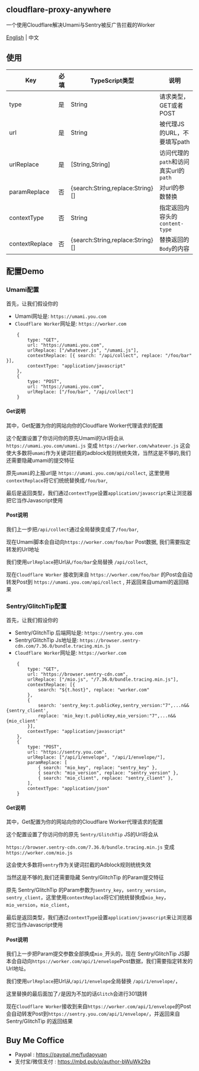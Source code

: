 ## cloudflare-proxy-anywhere
一个使用Cloudflare解决Umami与Sentry被反广告拦截的Worker

[English](readme.MD) | 中文

## 使用
Key | 必填 | TypeScript类型 | 说明
--- | --- | --- | ---
type |是 | String | 请求类型，GET或者POST
url | 是| String | 被代理JS的URL，不要填写path
urlReplace | 是 | [String,String]  | 访问代理的`path`和访问真实url的`path`
paramReplace | 否 | {search:String,replace:String}[] | 对url的参数替换
contextType | 否 | String | 指定返回内容头的 `content-type`
contextReplace | 否 | {search:String,replace:String}[] | 替换返回的`Body`的内容

## 配置Demo
### Umami配置
首先，让我们假设你的
 - Umami网址是: `https://umami.you.com`  
 - `Cloudflare Worker`网址是: `https://worker.com`
```
    {
        type: "GET",
        url: "https://umami.you.com",
        urlReplace: ["/whatever.js", "/umami.js"],
        contextReplace: [{ search: "/api/collect", replace: "/foo/bar" }],
        contextType: "application/javascript"
    },
    {
        type: "POST",
        url: "https://umami.you.com",
        urlReplace: ["/foo/bar", "/api/collect"]
    }
```
#### Get说明
其中，Get配置为你的网站向你的Cloudflare Worker代理请求的配置

这个配置设置了你访问你的原先Umami的Url将会从  
`https://umami.you.com/umami.js` 变成 `https://worker.com/whatever.js`
这会使大多数将`umami`作为关键词拦截的adblock规则统统失效，当然这是不够的,我们还需要隐藏umami的提交特征  

原先`umami`的上报url是 `https://umami.you.com/api/collect`, 这里使用`contextReplace`将它们统统替换成`/foo/bar`,

最后是返回类型，我们通过`contextType`设置`application/javascript`来让浏览器把它当作Javascript使用

#### Post说明

我们上一步把`/api/collect`通过全局替换变成了`/foo/bar`,

现在Umami脚本会自动向`https://worker.com/foo/bar` Post数据, 我们需要指定转发的Url地址

我们使用`urlReplace`把Url从`/foo/bar`全局替换 `/api/collect`,

现在`Cloudflare Worker` 接收到来自 `https://worker.com/foo/bar` 的Post会自动转发Post到 `https://umami.you.com/api/collect` , 并返回来自umami的返回结果

### Sentry/GlitchTip配置
首先，让我们假设你的
 - Sentry/GlitchTip 后端网址是: `https://sentry.you.com`  
 - Sentry/GlitchTip Js地址是: `https://browser.sentry-cdn.com/7.36.0/bundle.tracing.min.js`
 - `Cloudflare Worker`网址是: `https://worker.com`
```
    {
        type: "GET",
        url: "https://browser.sentry-cdn.com",
        urlReplace: ["/mio.js", "/7.36.0/bundle.tracing.min.js"],
        contextReplace: [{
            search: "${t.host}", replace: "worker.com"
        },
        {
            search: 'sentry_key:t.publicKey,sentry_version:"7",...n&&{sentry_client',
            replace: 'mio_key:t.publicKey,mio_version:"7",...n&&{mio_client'
        }],
        contextType: "application/javascript"
    },
    {
        type: "POST",
        url: "https://sentry.you.com",
        urlReplace: ["/api/1/envelope", "/api/1/envelope/"],
        paramReplace: [
            { search: "mio_key", replace: "sentry_key" },
            { search: "mio_version", replace: "sentry_version" },
            { search: "mio_client", replace: "sentry_client" },
        ],
        contextType: "application/json"
    }
```
 #### Get说明
其中，Get配置为你的网站向你的Cloudflare Worker代理请求的配置

这个配置设置了你访问你的原先 `Sentry/GlitchTip` JS的Url将会从

`https://browser.sentry-cdn.com/7.36.0/bundle.tracing.min.js` 变成 `https://worker.com/mio.js`

这会使大多数将`sentry`作为关键词拦截的Adblock规则统统失效

当然这是不够的,我们还需要隐藏 Sentry/GlitchTip 的Param提交特征

原先 Sentry/GlitchTip 的Param参数为`sentry_key`，`sentry_version`，`sentry_client`，这里使用`contextReplace`将它们统统替换成`mio_key`，`mio_version`，`mio_client`，

最后是返回类型，我们通过`contextType`设置`application/javascript`来让浏览器把它当作Javascript使用

#### Post说明
我们上一步把Param提交参数全部换成`mio_`开头的，现在 Sentry/GlitchTip JS脚本会自动向`https://worker.com/api/1/envelope`Post数据，我们需要指定转发的Url地址。

我们使用`urlReplace`把Url从`/api/1/envelope`全局替换 `/api/1/envelope/`，

这里替换的最后面加了`/`是因为不加的话`Glitch`会进行301跳转

现在`Cloudflare Worker`接收到来自`https://worker.com/api/1/envelope`的Post会自动转发Post到`https://sentry.you.com/api/1/envelope/`，并返回来自 Sentry/GlitchTip 的返回结果

## Buy Me Coffice
- Paypal : https://paypal.me/fudaoyuan
- 支付宝/微信支付 : https://mbd.pub/o/author-bWuWk29q